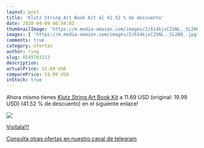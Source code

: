 ```yaml
---
layout: post
title: 'Klutz String Art Book Kit al 41.52 % de descuento'
date: 2020-04-09 06:54:02
thumbnailImage: 'https://m.media-amazon.com/images/I/614kjxC2SNL._SL200_.jpg'
images: [ 'https://m.media-amazon.com/images/I/614kjxC2SNL._SL200_.jpg' ]
comments: true
category: ofertas
author: ring
slug: 0545703212
description:
actualPrice: 11.69 USD
comparePrice: 19.99 USD
inStock: true
---
```


Ahora mismo tienes [Klutz String Art Book Kit](https://www.amazon.com/dp/0545703212/?tag=redken08-20) a 11.69 USD (original: 19.99 USD) (41.52 %  de descuento) en el siguiente enlace!

[![](https://m.media-amazon.com/images/I/614kjxC2SNL._SL200_.jpg)](https://www.amazon.com/dp/0545703212/?tag=redken08-20)

[Visítala!!!](https://www.amazon.com/dp/0545703212/?tag=redken08-20)

[Consulta otras ofertas en nuestro canal de telegram](https://t.me/s/ofertas25)
